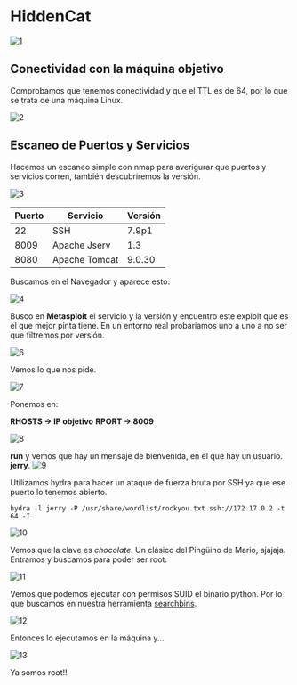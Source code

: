 # HiddenCat

![1](https://github.com/Alv-fh/Dockerlabs_machines_writeups/assets/109484163/ba6841a5-17c7-44df-a7c4-e60acecf1582)

## Conectividad con la máquina objetivo

Comprobamos que tenemos conectividad y que el TTL es de 64, por lo que se trata de una máquina Linux.

![2](https://github.com/Alv-fh/Dockerlabs_machines_writeups/assets/109484163/7ec8cd73-86db-42bb-8c45-dbc7e09e9d5e)

## Escaneo de Puertos y Servicios

Hacemos un escaneo simple con nmap para averigurar que puertos y servicios corren, también descubriremos la versión.

![3](https://github.com/Alv-fh/Dockerlabs_machines_writeups/assets/109484163/6385186e-7d66-4c6a-98c1-d0b0f517230d)

| Puerto | Servicio      | Versión |
| ------ | ------------- | ------- |
| 22     | SSH           | 7.9p1   |
| 8009   | Apache Jserv  | 1.3     |
| 8080   | Apache Tomcat | 9.0.30  |

Buscamos en el Navegador y aparece esto:

![4](https://github.com/Alv-fh/Dockerlabs_machines_writeups/assets/109484163/9b94b198-76c4-455b-86f3-fdb44840a9a8)

Busco en **Metasploit** el servicio y la versión y encuentro este exploit que es el que mejor pinta tiene. En un entorno real probariamos uno a uno a no ser que filtremos por versión.

![6](https://github.com/Alv-fh/Dockerlabs_machines_writeups/assets/109484163/50bae2f8-de87-4dcf-a8fd-682f843102de)

Vemos lo que nos pide.

![7](https://github.com/Alv-fh/Dockerlabs_machines_writeups/assets/109484163/d92f6b36-ecb2-4377-aa99-85666ab9305a)

Ponemos en:

**RHOSTS -> IP objetivo**
**RPORT -> 8009**

![8](https://github.com/Alv-fh/Dockerlabs_machines_writeups/assets/109484163/3c33a5b2-71ea-43b0-a96b-86ebdabe9abc)

**run** y vemos que hay un mensaje de bienvenida, en el que hay un usuario.  **jerry**.
![9](https://github.com/Alv-fh/Dockerlabs_machines_writeups/assets/109484163/026fcd9c-8d46-42fd-bcbc-05b2d5f595f7)


Utilizamos hydra para hacer un ataque de fuerza bruta por SSH ya que ese puerto lo tenemos abierto.

`hydra -l jerry -P /usr/share/wordlist/rockyou.txt ssh://172.17.0.2 -t 64 -I`

![10](https://github.com/Alv-fh/Dockerlabs_machines_writeups/assets/109484163/f3812a18-2741-41bd-bcc7-56096a8fb318)

Vemos que la clave es *chocolate*. Un clásico del Pingüino de Mario, ajajaja. Entramos y buscamos para poder ser root.

![11](https://github.com/Alv-fh/Dockerlabs_machines_writeups/assets/109484163/19475fc0-96e9-45ee-8f99-8285ad9e0fb2)

Vemos que podemos ejecutar con permisos SUID el binario python. Por lo que buscamos en nuestra herramienta [searchbins](https://github.com/r1vs3c/searchbins).

![12](https://github.com/Alv-fh/Dockerlabs_machines_writeups/assets/109484163/b3ed5568-772f-41fd-90d6-c774c8776055)

Entonces lo ejecutamos en la máquina y...

![13](https://github.com/Alv-fh/Dockerlabs_machines_writeups/assets/109484163/b61bffdd-0710-44c9-ba20-6503c020a2dd)

Ya somos root!!